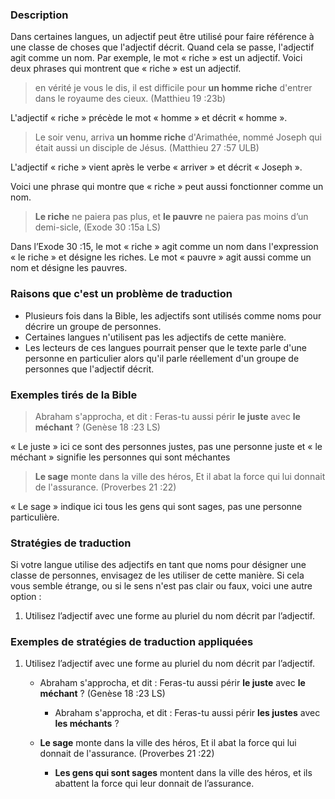 
### Description

Dans certaines langues, un adjectif peut être utilisé pour faire référence à une classe de choses que l'adjectif décrit. Quand cela se passe, l'adjectif agit comme un nom. Par exemple, le mot « riche » est un adjectif. Voici deux phrases qui montrent que « riche » est un adjectif.

>en vérité je vous le dis, il est difficile pour **un homme riche** d'entrer dans le royaume des cieux. (Matthieu 19 :23b)

L'adjectif « riche » précède le mot « homme » et décrit « homme ».

>Le soir venu, arriva **un homme riche** d'Arimathée, nommé Joseph qui était aussi un disciple de Jésus. (Matthieu 27 :57 ULB)

L'adjectif « riche » vient après le verbe « arriver » et décrit « Joseph ».

Voici une phrase qui montre que « riche » peut aussi fonctionner comme un nom.

>**Le riche** ne paiera pas plus, et **le pauvre** ne paiera pas moins d’un demi-sicle, (Exode 30 :15a LS)

Dans l’Exode 30 :15, le mot « riche » agit comme un nom dans l'expression « le riche » et désigne les riches. Le mot « pauvre » agit aussi comme un nom et désigne les pauvres.


### Raisons que c'est un problème de traduction

* Plusieurs fois dans la Bible, les adjectifs sont utilisés comme noms pour décrire un groupe de personnes.
* Certaines langues n'utilisent pas les adjectifs de cette manière.
* Les lecteurs de ces langues pourrait penser que le texte parle d'une personne en particulier alors qu'il parle réellement d'un groupe de personnes que l'adjectif décrit.


### Exemples tirés de la Bible

>Abraham s'approcha, et dit : Feras-tu aussi périr **le juste** avec **le méchant** ? (Genèse 18 :23 LS)

« Le juste » ici ce sont des personnes justes, pas une personne juste et « le méchant » signifie les personnes qui sont méchantes

>**Le sage** monte dans la ville des héros, Et il abat la force qui lui donnait de l'assurance. (Proverbes 21 :22)

« Le sage » indique ici tous les gens qui sont sages, pas une personne particulière.


### Stratégies de traduction

Si votre langue utilise des adjectifs en tant que noms pour désigner une classe de personnes, envisagez de les utiliser de cette manière. Si cela vous semble étrange, ou si le sens n'est pas clair ou faux, voici une autre option :

1. Utilisez l’adjectif avec une forme au pluriel du nom décrit par l’adjectif.


### Exemples de stratégies de traduction appliquées

1. Utilisez l’adjectif avec une forme au pluriel du nom décrit par l’adjectif.

    * Abraham s'approcha, et dit : Feras-tu aussi périr **le juste** avec **le méchant** ? (Genèse 18 :23 LS)

        * Abraham s'approcha, et dit : Feras-tu aussi périr **les justes** avec **les méchants** ?

    * **Le sage** monte dans la ville des héros, Et il abat la force qui lui donnait de l'assurance. (Proverbes 21 :22)

        * **Les gens qui sont sages** montent dans la ville des héros, et ils abattent la force qui leur donnait de l’assurance. 

